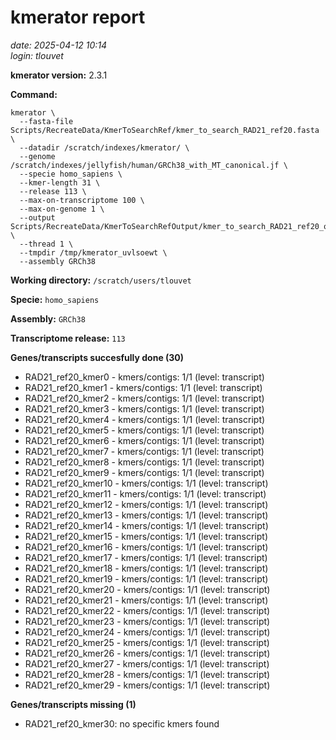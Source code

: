 # kmerator report
*date: 2025-04-12 10:14*  
*login: tlouvet*

**kmerator version:** 2.3.1

**Command:**

```
kmerator \
  --fasta-file Scripts/RecreateData/KmerToSearchRef/kmer_to_search_RAD21_ref20.fasta \
  --datadir /scratch/indexes/kmerator/ \
  --genome /scratch/indexes/jellyfish/human/GRCh38_with_MT_canonical.jf \
  --specie homo_sapiens \
  --kmer-length 31 \
  --release 113 \
  --max-on-transcriptome 100 \
  --max-on-genome 1 \
  --output Scripts/RecreateData/KmerToSearchRefOutput/kmer_to_search_RAD21_ref20_output \
  --thread 1 \
  --tmpdir /tmp/kmerator_uvlsoewt \
  --assembly GRCh38
```

**Working directory:** `/scratch/users/tlouvet`

**Specie:** `homo_sapiens`

**Assembly:** `GRCh38`

**Transcriptome release:** `113`

**Genes/transcripts succesfully done (30)**

- RAD21_ref20_kmer0 - kmers/contigs: 1/1 (level: transcript)
- RAD21_ref20_kmer1 - kmers/contigs: 1/1 (level: transcript)
- RAD21_ref20_kmer2 - kmers/contigs: 1/1 (level: transcript)
- RAD21_ref20_kmer3 - kmers/contigs: 1/1 (level: transcript)
- RAD21_ref20_kmer4 - kmers/contigs: 1/1 (level: transcript)
- RAD21_ref20_kmer5 - kmers/contigs: 1/1 (level: transcript)
- RAD21_ref20_kmer6 - kmers/contigs: 1/1 (level: transcript)
- RAD21_ref20_kmer7 - kmers/contigs: 1/1 (level: transcript)
- RAD21_ref20_kmer8 - kmers/contigs: 1/1 (level: transcript)
- RAD21_ref20_kmer9 - kmers/contigs: 1/1 (level: transcript)
- RAD21_ref20_kmer10 - kmers/contigs: 1/1 (level: transcript)
- RAD21_ref20_kmer11 - kmers/contigs: 1/1 (level: transcript)
- RAD21_ref20_kmer12 - kmers/contigs: 1/1 (level: transcript)
- RAD21_ref20_kmer13 - kmers/contigs: 1/1 (level: transcript)
- RAD21_ref20_kmer14 - kmers/contigs: 1/1 (level: transcript)
- RAD21_ref20_kmer15 - kmers/contigs: 1/1 (level: transcript)
- RAD21_ref20_kmer16 - kmers/contigs: 1/1 (level: transcript)
- RAD21_ref20_kmer17 - kmers/contigs: 1/1 (level: transcript)
- RAD21_ref20_kmer18 - kmers/contigs: 1/1 (level: transcript)
- RAD21_ref20_kmer19 - kmers/contigs: 1/1 (level: transcript)
- RAD21_ref20_kmer20 - kmers/contigs: 1/1 (level: transcript)
- RAD21_ref20_kmer21 - kmers/contigs: 1/1 (level: transcript)
- RAD21_ref20_kmer22 - kmers/contigs: 1/1 (level: transcript)
- RAD21_ref20_kmer23 - kmers/contigs: 1/1 (level: transcript)
- RAD21_ref20_kmer24 - kmers/contigs: 1/1 (level: transcript)
- RAD21_ref20_kmer25 - kmers/contigs: 1/1 (level: transcript)
- RAD21_ref20_kmer26 - kmers/contigs: 1/1 (level: transcript)
- RAD21_ref20_kmer27 - kmers/contigs: 1/1 (level: transcript)
- RAD21_ref20_kmer28 - kmers/contigs: 1/1 (level: transcript)
- RAD21_ref20_kmer29 - kmers/contigs: 1/1 (level: transcript)


**Genes/transcripts missing (1)**

- RAD21_ref20_kmer30: no specific kmers found
